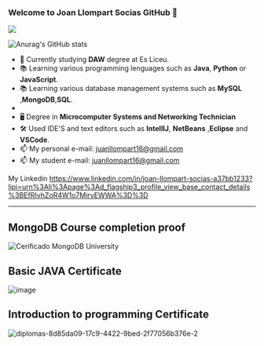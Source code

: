 ### Welcome to Joan Llompart Socias GitHub 👋

![](https://komarev.com/ghpvc/?username=JoanLlompart&color=blueviolet)



![Anurag's GitHub stats](https://github-readme-stats.vercel.app/api?username=JoanLlompart&show_icons=true&theme=radical)



<!--
**JoanLlompart/JoanLlompart** is a ✨ _special_ ✨ repository because its `README.md` (this file) appears on your GitHub profile.

Here are some ideas to get you started:

- 🔭 I’m currently working on ...
- 🌱 I’m currently learning ...
- 👯 I’m looking to collaborate on ...
- 🤔 I’m looking for help with ...
- 💬 Ask me about ...
- 📫 How to reach me: ...
- 😄 Pronouns: ...
- ⚡ Fun fact: ...
-->


- 🌱 Currently studying **DAW** degree at Es Liceu.
- 📚 Learning various programming lenguages such as **Java**, **Python** or **JavaScript**.
- 📚 Learning various database management systems such as **MySQL** ,**MongoDB**,**SQL**.
-  
- 🖥️ Degree in **Microcomputer Systems and Networking Technician**
- 🛠️ Used IDE'S and text editors such as **IntellIJ**, **NetBeans** ,**Eclipse** and **VSCode**.
- 📫 My personal e-mail: juanllompart16@gmail.com 
- 📫 My student e-mail: juanllompart16@gmail.com 

My Linkedin
https://www.linkedin.com/in/joan-llompart-socias-a37bb1233?lipi=urn%3Ali%3Apage%3Ad_flagship3_profile_view_base_contact_details%3BEfRIvhZoR4W1o7MirvEWWA%3D%3D

--------

## MongoDB Course completion proof
     
     
   ![Cerificado MongoDB University](https://user-images.githubusercontent.com/91556752/158361837-b0405c52-45dc-4bcf-adb2-1b63d7c07e43.jpeg)
   

## Basic JAVA Certificate


  ![image](https://user-images.githubusercontent.com/91556752/216028833-228337ee-2ca5-4c9c-9bc2-8c0e17e83947.png)



## Introduction to programming Certificate
  
![diplomas-8d85da09-17c9-4422-9bed-2f77056b376e-2](https://github.com/JoanLlompart/JoanLlompart/assets/91556752/0d759899-f28a-47b6-a179-93f07fb49ca1)

   

     
     
     
     
     
